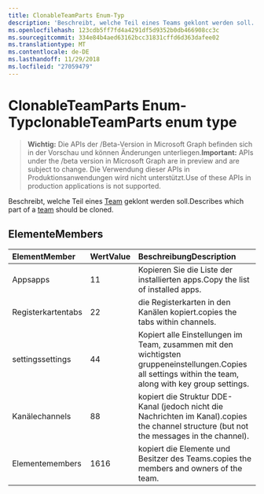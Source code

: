 ```yaml
---
title: ClonableTeamParts Enum-Typ
description: 'Beschreibt, welche Teil eines Teams geklont werden soll. '
ms.openlocfilehash: 123cdb5ff7fd4a4291df5d9352b0db466908cc3c
ms.sourcegitcommit: 334e84b4aed63162bcc31831cffd6d363dafee02
ms.translationtype: MT
ms.contentlocale: de-DE
ms.lasthandoff: 11/29/2018
ms.locfileid: "27059479"
---
```

# <a name="clonableteamparts-enum-type"></a><span data-ttu-id="72dd9-103">ClonableTeamParts Enum-Typ</span><span class="sxs-lookup"><span data-stu-id="72dd9-103">clonableTeamParts enum type</span></span>

> <span data-ttu-id="72dd9-104">**Wichtig:** Die APIs der /Beta-Version in Microsoft Graph befinden sich in der Vorschau und können Änderungen unterliegen.</span><span class="sxs-lookup"><span data-stu-id="72dd9-104">**Important:** APIs under the /beta version in Microsoft Graph are in preview and are subject to change.</span></span> <span data-ttu-id="72dd9-105">Die Verwendung dieser APIs in Produktionsanwendungen wird nicht unterstützt.</span><span class="sxs-lookup"><span data-stu-id="72dd9-105">Use of these APIs in production applications is not supported.</span></span>

<span data-ttu-id="72dd9-106">Beschreibt, welche Teil eines [Team](../resources/team.md) geklont werden soll.</span><span class="sxs-lookup"><span data-stu-id="72dd9-106">Describes which part of a [team](../resources/team.md) should be cloned.</span></span> 

## <a name="members"></a><span data-ttu-id="72dd9-107">Elemente</span><span class="sxs-lookup"><span data-stu-id="72dd9-107">Members</span></span>

| <span data-ttu-id="72dd9-108">Element</span><span class="sxs-lookup"><span data-stu-id="72dd9-108">Member</span></span> | <span data-ttu-id="72dd9-109">Wert</span><span class="sxs-lookup"><span data-stu-id="72dd9-109">Value</span></span>| <span data-ttu-id="72dd9-110">Beschreibung</span><span class="sxs-lookup"><span data-stu-id="72dd9-110">Description</span></span> |
|:---------------|:--------|:----------|
|<span data-ttu-id="72dd9-111">Apps</span><span class="sxs-lookup"><span data-stu-id="72dd9-111">apps</span></span>|<span data-ttu-id="72dd9-112">1</span><span class="sxs-lookup"><span data-stu-id="72dd9-112">1</span></span>|<span data-ttu-id="72dd9-113">Kopieren Sie die Liste der installierten apps.</span><span class="sxs-lookup"><span data-stu-id="72dd9-113">Copy the list of installed apps.</span></span>|
|<span data-ttu-id="72dd9-114">Registerkarten</span><span class="sxs-lookup"><span data-stu-id="72dd9-114">tabs</span></span>|<span data-ttu-id="72dd9-115">2</span><span class="sxs-lookup"><span data-stu-id="72dd9-115">2</span></span>|<span data-ttu-id="72dd9-116">die Registerkarten in den Kanälen kopiert.</span><span class="sxs-lookup"><span data-stu-id="72dd9-116">copies the tabs within channels.</span></span>|
|<span data-ttu-id="72dd9-117">settings</span><span class="sxs-lookup"><span data-stu-id="72dd9-117">settings</span></span>|<span data-ttu-id="72dd9-118">4</span><span class="sxs-lookup"><span data-stu-id="72dd9-118">4</span></span>|<span data-ttu-id="72dd9-119">Kopiert alle Einstellungen im Team, zusammen mit den wichtigsten gruppeneinstellungen.</span><span class="sxs-lookup"><span data-stu-id="72dd9-119">Copies all settings within the team, along with key group settings.</span></span>|
|<span data-ttu-id="72dd9-120">Kanäle</span><span class="sxs-lookup"><span data-stu-id="72dd9-120">channels</span></span>|<span data-ttu-id="72dd9-121">8</span><span class="sxs-lookup"><span data-stu-id="72dd9-121">8</span></span>|<span data-ttu-id="72dd9-122">kopiert die Struktur DDE-Kanal (jedoch nicht die Nachrichten im Kanal).</span><span class="sxs-lookup"><span data-stu-id="72dd9-122">copies the channel structure (but not the messages in the channel).</span></span>|
|<span data-ttu-id="72dd9-123">Elemente</span><span class="sxs-lookup"><span data-stu-id="72dd9-123">members</span></span>|<span data-ttu-id="72dd9-124">16</span><span class="sxs-lookup"><span data-stu-id="72dd9-124">16</span></span>|<span data-ttu-id="72dd9-125">kopiert die Elemente und Besitzer des Teams.</span><span class="sxs-lookup"><span data-stu-id="72dd9-125">copies the members and owners of the team.</span></span>|
